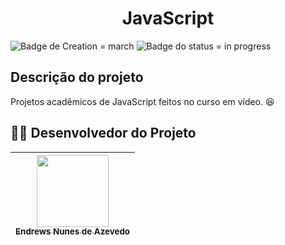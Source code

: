 <h1 align="center"> JavaScript </h1>

![Badge de Creation = march](https://img.shields.io/badge/criação-março-blue?style=for-the-badge) ![Badge do status = in progress](https://img.shields.io/badge/STATUS-EM%20ANDAMENTO-purple?style=for-the-badge)

## Descrição do projeto

Projetos acadêmicos de JavaScript feitos no curso em vídeo. :satisfied:

## 🧑‍💻 Desenvolvedor do Projeto

| [<img src="https://i.imgur.com/ijd1TDn.png" width=115><br><sub>Endrews Nunes de Azevedo </sub>](https://github.com/Endrewss)
| :---:


